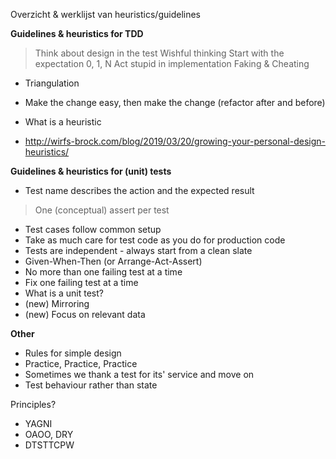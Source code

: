 Overzicht & werklijst van heuristics/guidelines


**Guidelines & heuristics for TDD**
> Think about design in the test
> Wishful thinking
> Start with the expectation
> 0, 1, N
> Act stupid in implementation
> Faking & Cheating
- Triangulation
- Make the change easy, then make the change (refactor after and before)

- What is a heuristic
 - http://wirfs-brock.com/blog/2019/03/20/growing-your-personal-design-heuristics/

**Guidelines & heuristics for (unit) tests**
- Test name describes the action and the expected result
> One (conceptual) assert per test
- Test cases follow common setup
- Take as much care for test code as you do for production code
- Tests are independent - always start from a clean slate
- Given-When-Then (or Arrange-Act-Assert)
- No more than one failing test at a time
- Fix one failing test at a time
- What is a unit test?
- (new) Mirroring
- (new) Focus on relevant data

**Other**
- Rules for simple design
- Practice, Practice, Practice
- Sometimes we thank a test for its' service and move on
- Test behaviour rather than state

Principles?
- YAGNI
- OAOO, DRY
- DTSTTCPW

